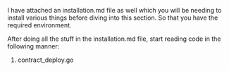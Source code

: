 ### <br> 

I have attached an installation.md file as well which you will be needing to
install various things before diving into this section. So that you have the
required environment.

After doing all the stuff in the installation.md file, start reading code in the
following manner:

1. contract_deploy.go